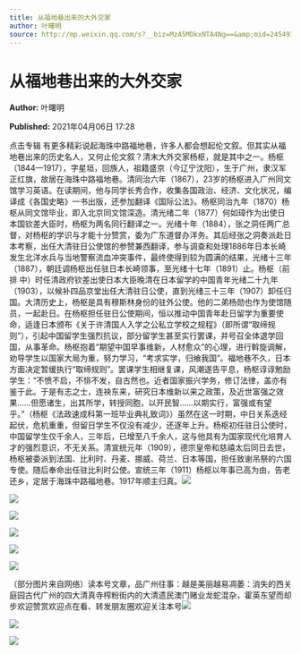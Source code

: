 ```yaml
---
title: 从福地巷出来的大外交家
author: 叶曙明
source: http://mp.weixin.qq.com/s?__biz=MzA5MDkxNTA4Ng==&amp;mid=2454910896&amp;idx=1&amp;sn=8bfef866f1f579b8b059a387c33a1474&amp;chksm=87a23fd1b0d5b6c7116c33337fd2ab4b1a54ce65c341d766fadee6dbc931a98aa7dea694d665&poc_token=HJ_Do2ejHyO-wNZGG8Q1S8FdPgy1YBBEob-nUEme
---
```


# 从福地巷出来的大外交家

**Author:** 叶曙明

**Published:** 2021年04月06日 17:28

点击专辑 有更多精彩说起海珠中路福地巷，许多人都会想起伦文叙。但其实从福地巷出来的历史名人，又何止伦文叙？清末大外交家杨枢，就是其中之一。杨枢（1844—1917），字星垣，回族人，祖籍盛京（今辽宁沈阳），生于广州，隶汉军正红旗，故居在海珠中路福地巷。清同治六年（1867），23岁的杨枢进入广州同文馆学习英语。在读期间，他与同学长秀合作，收集各国政治、经济、文化状况，编译成《各国史略》一书出版，还参加翻译《国际公法》。杨枢同治九年（1870）杨枢从同文馆毕业，即入北京同文馆深造。清光绪二年（1877）何如璋作为出使日本国钦差大臣时，杨枢为两名同行翻译之一。光绪十年（1884），张之洞任两广总督，对杨枢的学识与才能十分赞赏，委为广东道督办洋务。其后经张之洞奏派赴日本考察，出任大清驻日公使馆的参赞兼西翻译，参与调查和处理1886年日本长崎发生北洋水兵与当地警察流血冲突事件，最终使得到较为圆满的结果，光绪十三年（1887），朝廷调杨枢出任驻日本长崎领事，至光绪十七年（1891）止。杨枢（前排 中）时任清政府钦差出使日本大臣晚清在日本留学的中国青年光绪二十九年（1903），以候补四品京堂出任大清驻日公使，直到光绪三十三年（1907）卸任归国。大清历史上，杨枢是具有穆斯林身份的驻外公使。他的二弟杨勋也作为使馆随员，一起赴日。在杨枢担任驻日公使期间，恒以推动中国青年赴日留学为重要使命，适逢日本颁布《关于许清国人入学之公私立学校之规程》（即所谓“取缔规则”），引起中国留学生强烈抗议，部分留学生甚至实行罢课，并号召全体退学回国，从事革命。杨枢抱着“期望中国早事维新，人材愈众”的心理，进行斡旋调解，劝导学生以国家大局为重，努力学习，“考求实学，归飨我国”。福地巷不久，日本方面决定暂缓执行“取缔规则”。罢课学生相继复课，风潮遂告平息，杨枢谆谆勉励学生：“不愤不启，不悱不发，自古然也。近者国家振兴学务，修订法律，盖亦有鉴于此。于是有志之士，连袂东来，研究日本维新以来之政策，及近世富强之效果……但愿诸生，出其所学，转授同胞，以开民智……以期实行，富强或有望乎。”（杨枢《法政速成科第一班毕业典礼致词》）虽然在这一时期，中日关系迭经起伏，危机重重，但留日学生不仅没有减少，还逐年上升。杨枢初任驻日公使时，中国留学生仅千余人，三年后，已增至八千余人，这与他具有为国家现代化培育人才的强烈意识，不无关系。清宣统元年（1909），德宗皇帝和慈禧太后同日去世，杨枢被委派到法国、比利时、丹麦、挪威、荷兰、日本等国，担任致谢吊祭的六国专使。随后奉命出任驻比利时公使。宣统三年（1911）杨枢以年事已高为由，告老还乡，定居于海珠中路福地巷。1917年顺主归真。![](https://mmbiz.qpic.cn/mmbiz_gif/Ljib4So7yuWiaYyUy2LD2xphKdkhBEVEIibgxiaqSrr4RxfPLSQZQpD4zeuMj7jN7jyM8pJYtRW6aFCGaaQenhZ3Gw/640?wx_fmt=gif)

![](https://mmbiz.qpic.cn/mmbiz_jpg/PJWG74pLsMayvR1AyLpp1OwsWXJhmAMu6hEnyJ4hyVxh2jeFxNGwngJfdXCj1cuXFPwvvJjPH1NhDydQF15CRA/640?wx_fmt=jpeg)

![](https://mmbiz.qpic.cn/mmbiz_jpg/PJWG74pLsMazF5mIN6iatMJ6IgscrK8nWqL93sVlnmjSGUQVP6Nm5II4GIJp5H5V22HYfiaic32UMx9QxGv6ict4AA/640?wx_fmt=jpeg)

![](https://mmbiz.qpic.cn/mmbiz_jpg/PJWG74pLsMazF5mIN6iatMJ6IgscrK8nWP2aA5mnicj8gz9GW2Pq98icRibWMuK1CF3TcfZJA10Jagt6ibaoPJqicwiaw/640?wx_fmt=jpeg)

![](https://mmbiz.qpic.cn/mmbiz_jpg/PJWG74pLsMaTa0Dt3PYeH9b6X0kLjPjFqyr6rOMEMFxiczZUYicTS0CNs8bhg5UypIsrx53dHibTXEblJ8zaJdTPw/640?wx_fmt=jpeg)

![](https://mmbiz.qpic.cn/mmbiz_jpg/PJWG74pLsMazF5mIN6iatMJ6IgscrK8nWreeljKRD5Bwu1FklZFDecW3NKqeGPA7Y6UToR6KxkADCsepeACcgibQ/640?wx_fmt=jpeg)



（部分图片来自网络）读本号文章，品广州往事：越是美丽越易凋萎：消失的西关庭园古代广州的四大清真寺榨粉街内的大清遗民澳门赌业龙蛇混杂，霍英东望而却步欢迎赞赏欢迎点在看、转发朋友圈欢迎关注本号![](https://mmbiz.qpic.cn/mmbiz_gif/PJWG74pLsMayvR1AyLpp1OwsWXJhmAMusfs1pQabdPdhBk4997RJ6orCd8NJIkE6QtgAQLO9aEydzZrVqqk7ew/640?wx_fmt=gif)

![](https://mmbiz.qpic.cn/mmbiz_jpg/PJWG74pLsMZW3Aw2JDzTfsKiankEa5vzfYXvfGciaBdWgpvITsLiaXWe997V7gXqibMVQBgGniamyKjZC5HHQTgCicgQ/640?wx_fmt=jpeg)

![](https://mmbiz.qpic.cn/mmbiz_png/PJWG74pLsMbxzxSWsbSxWa401icEeDUWiawxAxbdgTq3LmtribGicfmgEgabFONInhdrQRwY9Y4pmxRGlAoaQAaMDA/640?wx_fmt=jpeg)



